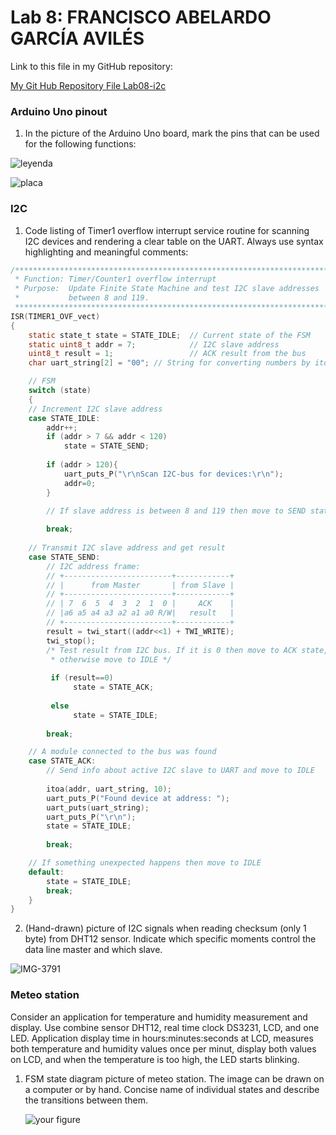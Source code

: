 # Lab 8: FRANCISCO ABELARDO GARCÍA AVILÉS

Link to this file in my GitHub repository:

[My Git Hub Repository File Lab08-i2c](https://github.com/franciscogrca/Digital-electronics-2/blob/main/Lab08-i2c.md)

### Arduino Uno pinout

1. In the picture of the Arduino Uno board, mark the pins that can be used for the following functions:

![leyenda](https://user-images.githubusercontent.com/91128800/141957875-8877f8e7-27a4-46f2-a385-461a9cbeca40.png)

![placa](https://user-images.githubusercontent.com/91128800/141957889-ac1f8d2a-ae0e-4bb0-92ce-f5d543c391af.png)


### I2C

1. Code listing of Timer1 overflow interrupt service routine for scanning I2C devices and rendering a clear table on the UART. Always use syntax highlighting and meaningful comments:

```c
/**********************************************************************
 * Function: Timer/Counter1 overflow interrupt
 * Purpose:  Update Finite State Machine and test I2C slave addresses 
 *           between 8 and 119.
 **********************************************************************/
ISR(TIMER1_OVF_vect)
{
    static state_t state = STATE_IDLE;  // Current state of the FSM
    static uint8_t addr = 7;            // I2C slave address
    uint8_t result = 1;                 // ACK result from the bus
    char uart_string[2] = "00"; // String for converting numbers by itoa()

    // FSM
    switch (state)
    {
    // Increment I2C slave address
    case STATE_IDLE:
        addr++;
		if (addr > 7 && addr < 120)
			state = STATE_SEND;
			
		if (addr > 120){
			uart_puts_P("\r\nScan I2C-bus for devices:\r\n");
			addr=0;
		}
		
        // If slave address is between 8 and 119 then move to SEND state

        break;
    
    // Transmit I2C slave address and get result
    case STATE_SEND:
        // I2C address frame:
        // +------------------------+------------+
        // |      from Master       | from Slave |
        // +------------------------+------------+
        // | 7  6  5  4  3  2  1  0 |     ACK    |
        // |a6 a5 a4 a3 a2 a1 a0 R/W|   result   |
        // +------------------------+------------+
        result = twi_start((addr<<1) + TWI_WRITE);
        twi_stop();
        /* Test result from I2C bus. If it is 0 then move to ACK state, 
         * otherwise move to IDLE */
         
         if (result==0)
              state = STATE_ACK;
              
         else
              state = STATE_IDLE;
        
        break;

    // A module connected to the bus was found
    case STATE_ACK:
        // Send info about active I2C slave to UART and move to IDLE
    
    	itoa(addr, uart_string, 10);
    	uart_puts_P("Found device at address: ");
    	uart_puts(uart_string);
    	uart_puts_P("\r\n");
    	state = STATE_IDLE;
    
        break;

    // If something unexpected happens then move to IDLE
    default:
        state = STATE_IDLE;
        break;
    }
}
```

2. (Hand-drawn) picture of I2C signals when reading checksum (only 1 byte) from DHT12 sensor. Indicate which specific moments control the data line master and which slave.

  ![IMG-3791](https://user-images.githubusercontent.com/91128800/141953673-c1102fd2-991a-49e0-af53-10e95918ff29.jpg)


### Meteo station

Consider an application for temperature and humidity measurement and display. Use combine sensor DHT12, real time clock DS3231, LCD, and one LED. Application display time in hours:minutes:seconds at LCD, measures both temperature and humidity values once per minut, display both values on LCD, and when the temperature is too high, the LED starts blinking.

1. FSM state diagram picture of meteo station. The image can be drawn on a computer or by hand. Concise name of individual states and describe the transitions between them.

   ![your figure]()
